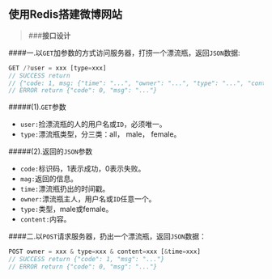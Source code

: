 ## 使用Redis搭建微博网站
>###**接口设计**

####一.以`GET`加参数的方式访问服务器，打捞一个漂流瓶，返回`JSON`数据:
``` node.js
GET /?user = xxx [type=xxx]
// SUCCESS return
// {"code: 1, msg: {"time": "...", "owner": "...", "type": "...", "content": "..."}}
// ERROR return {"code": 0, "msg": "..."}
```
#####(1).`GET`参数
* `user:`捡漂流瓶的人的用户名或`ID`，必须唯一。
* `type:`漂流瓶类型，分三类：all， male， female。

#####(2).返回的`JSON`参数
* `code:`标识码，1表示成功，0表示失败。
* `mag:`返回的信息。
* `time:`漂流瓶扔出的时间戳。
* `owner:`漂流瓶主人，用户名或`ID`任意一个。
* `type:`类型，male或female。
* `content:`内容。

####二.以`POST`请求服务器，扔出一个漂流瓶，返回`JSON`数据：
``` node.js
POST owner = xxx & type=xxx & content=xxx [&time=xxx]
// SUCCESS return {"code": 1, "msg": "..."}
// ERROR return {"code": 0, "msg": "..."}
```
